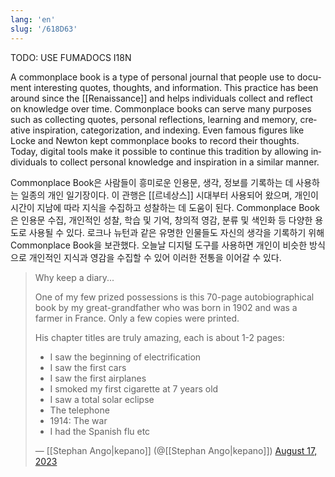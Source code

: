 ```yaml
---
lang: 'en'
slug: '/618D63'
---
```



TODO: USE FUMADOCS I18N

<div lang='en-US'>

A commonplace book is a type of personal journal that people use to document interesting quotes, thoughts, and information. This practice has been around since the [[Renaissance]] and helps individuals collect and reflect on knowledge over time. Commonplace books can serve many purposes such as collecting quotes, personal reflections, learning and memory, creative inspiration, categorization, and indexing. Even famous figures like Locke and Newton kept commonplace books to record their thoughts. Today, digital tools make it possible to continue this tradition by allowing individuals to collect personal knowledge and inspiration in a similar manner.

</div>


<div lang='ko-KR'>

Commonplace Book은 사람들이 흥미로운 인용문, 생각, 정보를 기록하는 데 사용하는 일종의 개인 일기장이다. 이 관행은 [[르네상스]] 시대부터 사용되어 왔으며, 개인이 시간이 지남에 따라 지식을 수집하고 성찰하는 데 도움이 된다. Commonplace Book은 인용문 수집, 개인적인 성찰, 학습 및 기억, 창의적 영감, 분류 및 색인화 등 다양한 용도로 사용될 수 있다. 로크나 뉴턴과 같은 유명한 인물들도 자신의 생각을 기록하기 위해 Commonplace Book을 보관했다. 오늘날 디지털 도구를 사용하면 개인이 비슷한 방식으로 개인적인 지식과 영감을 수집할 수 있어 이러한 전통을 이어갈 수 있다.

</div>


> Why keep a diary...
>
> One of my few prized possessions is this 70-page autobiographical book by my great-grandfather who was born in 1902 and was a farmer in France. Only a few copies were printed.
>
> His chapter titles are truly amazing, each is about 1-2 pages:
>
> - I saw the beginning of electrification
> - I saw the first cars
> - I saw the first airplanes
> - I smoked my first cigarette at 7 years old
> - I saw a total solar eclipse
> - The telephone
> - 1914: The war
> - I had the Spanish flu etc
>
> — [[Stephan Ango|kepano]] (@[[Stephan Ango|kepano]]) [August 17, 2023](https://twitter.com/kepano/status/1692247477674729605?ref_src=twsrc%5Etfw)

